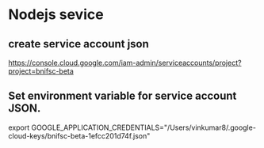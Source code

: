 # Nodejs sevice 

## create service account json
https://console.cloud.google.com/iam-admin/serviceaccounts/project?project=bnifsc-beta

## Set environment variable for service account JSON.
export GOOGLE_APPLICATION_CREDENTIALS="/Users/vinkumar8/.google-cloud-keys/bnifsc-beta-1efcc201d74f.json"



